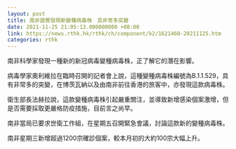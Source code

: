 ```yaml
---
layout: post
title: 南非證實發現新變種病毒株　具非常多突變
date: 2021-11-25 21:05:13.000000000 +08:00
link: https://news.rthk.hk/rthk/ch/component/k2/1621460-20211125.htm
categories: rthk
---
```


南非科學家發現一種新的新冠病毒變種病毒株，正了解它的潛在影響。

病毒學家奧利維拉在臨時召開的記者會上說，這種變種病毒株編號為B.1.1.529，具有非常多的突變，在博茨瓦納以及由南非前往香港的旅客中，亦發現這款病毒株。

衛生部長法赫拉說，這款變種病毒株引起嚴重關注，並導致新增感染個案激增，但是否需要採取更嚴格防疫措施，目前言之尚早。

南非當局已要求世衛工作組，在星期五召開緊急會議，討論這款新的變種病毒株。

南非星期三新增超過1200宗確診個案，較本月初的大約100宗大幅上升。
